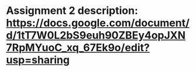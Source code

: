 # Assignment 2 description: https://docs.google.com/document/d/1tT7W0L2bS9euh90ZBEy4opJXN7RpMYuoC_xq_67Ek9o/edit?usp=sharing
